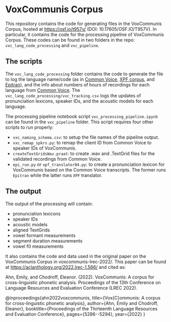 # VoxCommunis Corpus
 
This repository contains the code for generating files in the VoxCommunis Corpus, hosted at https://osf.io/t957v/ (DOI: 10.17605/OSF.IO/T957V). In particular, it contains the code for the processing pipeline of VoxCommunis Corpus. These codes can be found in two folders in the repo: `vxc_lang_code_processing` and `vxc_pipeline`. 

## The scripts

The `vxc_lang_code_processing` folder contains the code to generate the file to log the language name/code (as in [Common Voice](https://commonvoice.mozilla.org/en/datasets), [XPF corpus](https://www.urielcohenpriva.com/xpf.html), and [Epitran](https://pypi.org/project/epitran/)), and the info about numbers of hours of recordings for each language from [Common Voice](https://commonvoice.mozilla.org/en/datasets). The `vxc_lang_code_processing/vxc_tracking.csv` logs the updates of pronunciation lexicons, speaker IDs, and the acoustic models for each language.

The processing pipeline notebook script `vxc_processing_pipeline.ipynb` can be found in the `vxc_pipeline` folder. This script requires four other scripts to run properly:

- `vxc_naming_schema.csv`: to setup the file names of the pipeline output.
- `vxc_remap_spkrs.py`: to remap the client ID from Common Voice to speaker IDs of VoxCommunis.
- `createTextGridsWav.praat`: to create .wav and .TextGrid files for the validated recordings from Common Voice.
- `epi_run.py` or `xpf_translator04.py`: to create a pronunciation lexicon for VoxCommunis based on the Common Voice transcripts. The former runs `Epitran` while the latter runs `XPF` translator.
 
## The output

The output of the processing will contain:

- pronunciation lexicons
- speaker IDs
- acoustic models
- aligned TextGrids
- vowel formant measurements
- segment duration measurements
- vowel f0 measurements

It also contains the code and data used in the original paper on the VoxCommunis Corpus in voxcommunis-lrec-2022/. This paper can be found at https://aclanthology.org/2022.lrec-1.566/ and cited as:

Ahn, Emily, and Chodroff, Eleanor. (2022). VoxCommunis: A corpus for cross-linguistic phonetic analysis. Proceedings of the 13th Conference on Language Resources and Evaluation Conference (LREC 2022).

@inproceedings{ahn2022voxcommunis,
  title={Vox{C}ommunis: A corpus for cross-linguistic phonetic analysis},
  author={Ahn, Emily and Chodroff, Eleanor},
  booktitle={Proceedings of the Thirteenth Language Resources and Evaluation Conference},
  pages={5286--5294},
  year={2022}
}

